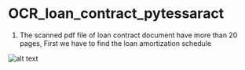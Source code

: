 # OCR_loan_contract_pytessaract

1. The scanned pdf file of loan contract document have more than 20 pages, First we have to find the loan amortization schedule


![alt text](https://github.com/rsv141295022/OCR_loan_contract_pytessaract/blob/main/Picture1.jpg?raw=true)
